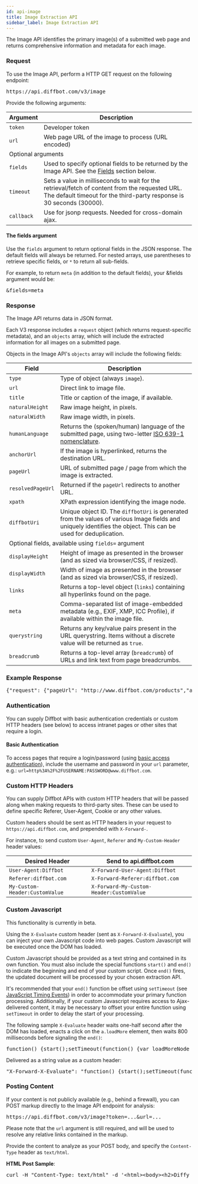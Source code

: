 ```yaml
---
id: api-image
title: Image Extraction API
sidebar_label: Image Extraction API
---
```


<div id="docBody"><p>The Image API identifies the primary image(s) of a submitted web page and returns comprehensive information and metadata for each image.</p><h3 id="request">Request</h3><p>To use the Image API, perform a HTTP GET request on the following endpoint:</p><pre class="code">https://api.diffbot.com/v3/image</pre><p>Provide the following arguments:</p><!--{arguments}--><table class="controls table table-bordered" id="arguments" border="0" cellpadding="5"><thead><tr><th>Argument</th><th>Description</th></tr></thead><tr><td class=""><code>token</code></td><td class=" default"><div>Developer token</div></td></tr><tr><td class=""><code>url</code></td><td class=" default"><div>Web page URL of the image to process (URL encoded)</div></td></tr><tr><td colspan="2" class="header">Optional arguments</td></tr><tr><td class=""><code>fields</code></td><td class=" optional"><div>Used to specify optional fields to be returned by the Image API. See the <a href="#fields">Fields</a> section below.</div></td></tr><tr><td class=""><code>timeout</code></td><td class=" optional"><div>Sets a value in milliseconds to wait for the retrieval/fetch of content from the requested URL. The default timeout for the third-party response is 30 seconds (30000).</div></td></tr><tr><td class=""><code>callback</code></td><td class=" optional"><div>Use for jsonp requests. Needed for cross-domain ajax.</div></td></tr></table><!--{endarguments}--><h4 id="fields">The fields argument</h4><p>Use the <code>fields</code> argument to return optional fields in the JSON response. The default fields will always be returned. For nested arrays, use parentheses to retrieve specific fields, or <code>*</code> to return all sub-fields.</p><p>For example, to return <code>meta</code> (in addition to the default fields), your &amp;fields argument would be:</p><pre class="code">&amp;fields=meta</pre><h3 id="response">Response</h3><p>The Image API returns data in JSON format.</p><p>Each V3 response includes a <code>request</code> object (which returns request-specific metadata), and an <code>objects</code> array, which will include the extracted information for all images on a submitted page.</p><p>Objects in the Image API's <code>objects</code> array will include the following fields:</p><!--{fields}--><table class="controls table table-bordered" id="fields" border="0" cellpadding="5"><thead><tr><th>Field</th><th>Description</th></tr></thead><tr><td class=""><code>type</code></td><td class=" default"><div>Type of object (always <code>image</code>).</div></td></tr><tr><td class=""><code>url</code></td><td class=" default"><div>Direct link to image file.</div></td></tr><tr><td class=""><code>title</code></td><td class=" default"><div>Title or caption of the image, if available.</div></td></tr><tr><td class=""><code>naturalHeight</code></td><td class=" default"><div>Raw image height, in pixels.</div></td></tr><tr><td class=""><code>naturalWidth</code></td><td class=" default"><div>Raw image width, in pixels.</div></td></tr><tr><td class=""><code>humanLanguage</code></td><td class=" default"><div>Returns the (spoken/human) language of the submitted page, using two-letter <a href="http://en.wikipedia.org/wiki/List_of_ISO_639-1_codes" target="_blank">ISO 639-1 nomenclature</a>.</div></td></tr><tr><td class=""><code>anchorUrl</code></td><td class=" default"><div>If the image is hyperlinked, returns the destination URL.</div></td></tr><tr><td class=""><code>pageUrl</code></td><td class=" default"><div>URL of submitted page / page from which the image is extracted.</div></td></tr><tr><td class=""><code>resolvedPageUrl</code></td><td class=" default"><div>Returned if the <code>pageUrl</code> redirects to another URL.</div></td></tr><tr><td class=""><code>xpath</code></td><td class=" default"><div>XPath expression identifying the image node.</div></td></tr><tr><td class=""><code>diffbotUri</code></td><td class=" default"><div>Unique object ID. The <code>diffbotUri</code> is generated from the values of various Image fields and uniquely identifies the object. This can be used for deduplication.</div></td></tr><tr><td colspan="2" class="header">Optional fields, available using <code>fields=</code> argument</td></tr><tr><td class=""><code>displayHeight</code></td><td class=" optional"><div>Height of image as presented in the browser (and as sized via browser/CSS, if resized).</div></td></tr><tr><td class=""><code>displayWidth</code></td><td class=" optional"><div>Width of image as presented in the browser (and as sized via browser/CSS, if resized).</div></td></tr><tr><td class=""><code>links</code></td><td class=" optional"><div>Returns a top-level object (<code>links</code>) containing all hyperlinks found on the page.</div></td></tr><tr><td class=""><code>meta</code></td><td class=" optional"><div>Comma-separated list of image-embedded metadata (e.g., EXIF, XMP, ICC Profile), if available within the image file.</div></td></tr><tr><td class=""><code>querystring</code></td><td class=" optional"><div>Returns any key/value pairs present in the URL querystring. Items without a discrete value will be returned as <code>true</code>.</div></td></tr><tr><td class=""><code>breadcrumb</code></td><td class=" optional"><div>Returns a top-level array (<code>breadcrumb</code>) of URLs and link text from page breadcrumbs.</div></td></tr></table><!--{endfields}--><h3 id="sampleresponse">Example Response</h3><div class="indent"><pre class="code">{"request": {"pageUrl": "http://www.diffbot.com/products","api": "image","options": [],"fields": "","version": 3},{"objects": [{"title": "Diffy, climbing a mountain","naturalHeight": 1158,"diffbotUri": "image|3|-1897071612","pageUrl": "http://www.diffbot.com/products","humanLanguage": "en","naturalWidth": 950,"date": "Oct 19, 2013","type": "image","url": "http://www.diffbot.com/images/image_diffy_sample.png","xpath": "/HTML/BODY/DIV[@class='main']/DIV[@id='primaryImage']/IMG"},{"title": "Diffy atop said mountain","naturalHeight": 1120,"diffbotUri": "image|3|-1221792290","pageUrl": "http://www.diffbot.com/products","humanLanguage": "en","naturalWidth": 920,"anchorUrl": "http://www.diffbot.com","date": "Oct 21, 2013","type": "image","url": "http://www.diffbot.com/images/image_atopmountain_sample.png","xpath": "/HTML/BODY/DIV[@class='main']/DIV[@id='secondaryImage']/A/IMG"},],}</pre></div><h3 id="authenticating">Authentication</h3><p>You can supply Diffbot with basic authentication credentials or custom HTTP headers (see below) to access intranet pages or other sites that require a login.</p><h4>Basic Authentication</h4><p>To access pages that require a login/password (using <a href="http://en.wikipedia.org/wiki/Basic_access_authentication" target="_blank">basic access authentication</a>), include the username and password in your <code>url</code> parameter, e.g.: <code>url=http%3A%2F%2FUSERNAME:PASSWORD@www.diffbot.com</code>.</p><h3 id="customheaders">Custom HTTP Headers</h3><p>You can supply Diffbot APIs with custom HTTP headers that will be passed along when making requests to third-party sites. These can be used to define specific Referer, User-Agent, Cookie or any other values.</p><p>Custom headers should be sent as HTTP headers in your request to <code>https://api.diffbot.com</code>, and prepended with <code>X-Forward-</code>.</p><p>For instance, to send custom <code>User-Agent</code>, <code>Referer</code> and <code>My-Custom-Header</code> header values:</p><table class="controls table table-bordered" border="0" cellpadding="5"><thead><tr><th>Desired Header</th><th>Send to api.diffbot.com</th></tr></thead><tbody><tr><td><code>User-Agent:Diffbot</code></td><td><code>X-Forward-User-Agent:Diffbot</code></td></tr><tr><td><code>Referer:diffbot.com</code></td><td><code>X-Forward-Referer:diffbot.com</code></td></tr><tr><td><code>My-Custom-Header:CustomValue</code></td><td><code>X-Forward-My-Custom-Header:CustomValue</code></td></tr></tbody></table><h3 id="x-evaluate">Custom Javascript</h3><div class="alert">This functionality is currently in beta.</div><p>Using the <code>X-Evaluate</code> custom header (sent as <code>X-Forward-X-Evaluate</code>), you can inject your own Javascript code into web pages. Custom Javascript will be executed once the DOM has loaded.</p><p>Custom Javascript should be provided as a text string and contained in its own function. You must also include the special functions <code>start()</code> and <code>end()</code> to indicate the beginning and end of your custom script. Once <code>end()</code> fires, the updated document will be processed by your chosen extraction API.</p><p>It's recommended that your <code>end()</code> function be offset using <code>setTimeout</code> (see <a href="http://www.w3schools.com/js/js_timing.asp" target="_blank">JavaScript Timing Events</a>) in order to accommodate your primary function processing. Additionally, if your custom Javascript requires access to Ajax-delivered content, it may be necessary to offset your entire function using <code>setTimeout</code> in order to delay the start of your processing.</p><p>The following sample <code>X-Evaluate</code> header waits one-half second after the DOM has loaded, enacts a click on the <code>a.loadMore</code> element, then waits 800 milliseconds before signaling the <code>end()</code>:</p><pre>function() {start();setTimeout(function() {var loadMoreNode = document.querySelector('a.loadMore');if (loadMoreNode != null) {loadMoreNode.click();setTimeout(function() {end();}, 800);} else {end();}}, 500);}</pre><p>Delivered as a string value as a custom header:</p><pre>"X-Forward-X-Evaluate": "function() {start();setTimeout(function(){var loadMoreNode=document.querySelector('a.loadMore');if (loadMoreNode != null) {loadMoreNode.click();setTimeout(function(){end();}, 800);} else {end();}},500);}"</pre><h3 id="posting">Posting Content</h3><p>If your content is not publicly available (e.g., behind a firewall), you can POST markup directly to the Image API endpoint for analysis:</p><pre class="code">https://api.diffbot.com/v3/image?token=...&amp;url=...</pre><p>Please note that the <code>url</code> argument is still required, and will be used to resolve any relative links contained in the markup.</p><p>Provide the content to analyze as your POST body, and specify the <code>Content-Type</code> header as <code>text/html</code>.</p><p><strong>HTML Post Sample</strong>:</p><pre>curl -H "Content-Type: text/html" -d '&lt;html&gt;&lt;body&gt;&lt;h2&gt;Diffy the Robot&lt;/h2&gt;&lt;div&gt;&lt;img src="diffy-b.png"&gt;&lt;/div&gt;&lt;/body&gt;&lt;/html&gt;' 'https://api.diffbot.com/v3/image?token=...&amp;url=http%3A%2F%2Fwww.diffbot.com'</pre></div>